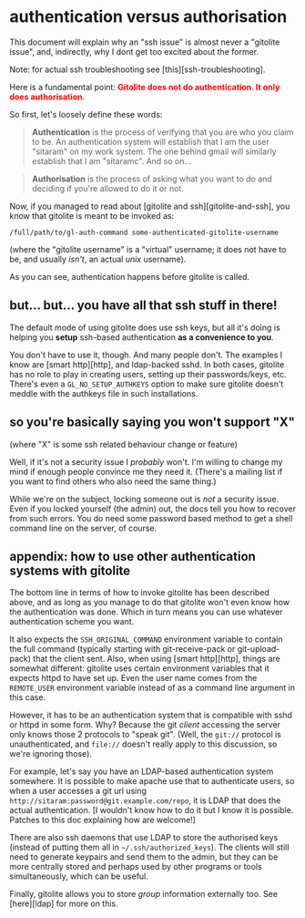 # authentication versus authorisation

This document will explain why an "ssh issue" is almost never a "gitolite
issue", and, indirectly, why I dont get too excited about the former.

Note: for actual ssh troubleshooting see [this][ssh-troubleshooting].

Here is a fundamental point: <font color="red">**Gitolite does not do
authentication.  It only does authorisation**.</font>

So first, let's loosely define these words:

>   **Authentication** is the process of verifying that you are who you claim
>   to be.  An authentication system will establish that I am the user
>   "sitaram" on my work system.  The one behind gmail will similarly
>   establish that I am "sitaramc".  And so on...

>   **Authorisation** is the process of asking what you want to do and
>   deciding if you're allowed to do it or not.

Now, if you managed to read about [gitolite and ssh][gitolite-and-ssh], you
know that gitolite is meant to be invoked as:

    /full/path/to/gl-auth-command some-authenticated-gitolite-username

(where the "gitolite username" is a "virtual" username; it does not have to
be, and usually *isn't*, an actual *unix* username).

As you can see, authentication happens before gitolite is called.

## but... but... you have all that ssh stuff in there!

The default mode of using gitolite does use ssh keys, but all it's doing is
helping you **setup** ssh-based authentication **as a convenience to you**.

You don't have to use it, though.  And many people don't.  The examples I know
are [smart http][http], and ldap-backed sshd.  In both cases, gitolite has no
role to play in creating users, setting up their passwords/keys, etc.  There's
even a `GL_NO_SETUP_AUTHKEYS` option to make sure gitolite doesn't meddle with
the authkeys file in such installations.

## so you're basically saying you won't support "X"

(where "X" is some ssh related behaviour change or feature)

Well, if it's not a security issue I *probably* won't.  I'm willing to change
my mind if enough people convince me they need it.  (There's a mailing list if
you want to find others who also need the same thing.)

While we're on the subject, locking someone out is *not* a security issue.
Even if you locked yourself (the admin) out, the docs tell you how to recover
from such errors.  You do need some password based method to get a shell
command line on the server, of course.

## appendix: how to use other authentication systems with gitolite

The bottom line in terms of how to invoke gitolite has been described above,
and as long as you manage to do that gitolite won't even know how the
authentication was done.  Which in turn means you can use whatever
authentication scheme you want.

It also expects the `SSH_ORIGINAL_COMMAND` environment variable to contain the
full command (typically starting with git-receive-pack or git-upload-pack)
that the client sent.  Also, when using [smart http][http], things are somewhat
different: gitolite uses certain environment variables that it expects httpd
to have set up.  Even the user name comes from the `REMOTE_USER` environment
variable instead of as a command line argument in this case.

However, it has to be an authentication system that is compatible with sshd or
httpd in some form.  Why?  Because the git *client* accessing the server only
knows those 2 protocols to "speak git".  (Well, the `git://` protocol is
unauthenticated, and `file://` doesn't really apply to this discussion, so
we're ignoring those).

For example, let's say you have an LDAP-based authentication system somewhere.
It is possible to make apache use that to authenticate users, so when a user
accesses a git url using `http://sitaram:password@git.example.com/repo`, it is
LDAP that does the actual authentication.  [I wouldn't know how to do it but I
know it is possible.  Patches to this doc explaining how are welcome!]

There are also ssh daemons that use LDAP to store the authorised keys (instead
of putting them all in `~/.ssh/authorized_keys`).  The clients will still need
to generate keypairs and send them to the admin, but they can be more
centrally stored and perhaps used by other programs or tools simultaneously,
which can be useful.

Finally, gitolite allows you to store *group* information externally too.  See
[here][ldap] for more on this.


